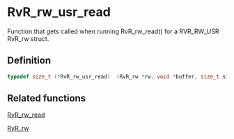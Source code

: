 # RvR_rw_usr_read

Function that gets called when running RvR_rw_read() for a RVR_RW_USR RvR_rw struct.

## Definition

```c
typedef size_t (*RvR_rw_usr_read)  (RvR_rw *rw, void *buffer, size_t size, size_t count);
```

## Related functions

[RvR_rw_read](/rvr/rvr/rw_read)

[RvR_rw](/rvr/rvr/rw)
